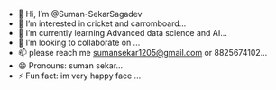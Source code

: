 - 👋 Hi, I’m @Suman-SekarSagadev
- 👀 I’m interested in cricket and carromboard...
- 🌱 I’m currently learning  Advanced data science and AI...
- 💞️ I’m looking to collaborate on ...
- 📫 please reach me sumansekar1205@gmail.com or 8825674102...
- 😄 Pronouns: suman sekar...
- ⚡ Fun fact: im very happy face ...

<!---
Suman-SekarSagadev/Suman-SekarSagadev is a ✨ special ✨ repository because its `README.md` (this file) appears on your GitHub profile.
You can click the Preview link to take a look at your changes.
--->
